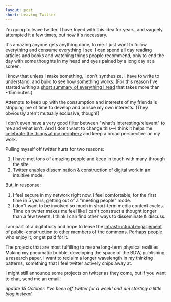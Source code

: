 ```yaml
---
layout: post
short: Leaving Twitter
---
```


I'm going to leave twitter. I have toyed with this idea for years, and vaguely attempted it a few times, but now it's necessary. 

It's amazing anyone gets anything done, to me. I just want to follow everything and consume everything I see. I can spend all day reading articles and books and watching things people recommend, only to end the day with some thoughts in my head and eyes pained by a long day at a screen. 

I know that unless I make something, I don't synthesize. I have to write to understand, and build to see how something works. (For this reason I've started writing a [short summary of everything I read](https://docs.google.com/spreadsheets/d/1-nazAYHmrM3OjfxIDBB69S5DphIVbwuuOpT_8-l6Q58/edit#gid=0) that takes more than ~15minutes.)

Attempts to keep up with the consumption and interests of my friends is stripping me of time to develop and pursue my own interests. (They obviously aren't mutually exclusive, though!)

I don't even have a very good filter between "what's interesting/relevant" to me and what isn't. And I don't want to change this—I think it helps me [celebrate the things at my periphery](http://ltwp.net/interviews/?/joshua/) and keep a broad perspective on my work. 

Pulling myself off twitter hurts for two reasons:

1. I have met tons of amazing people and keep in touch with many through the site.
2. Twitter enables dissemination & construction of digital work in an intuitive mode.

But, in response:

1. I feel secure in my network right now. I feel comfortable, for the first time in 5 years, getting out of a "meeting people" mode. 
2. I don't want to be involved so much in short-term media content cycles. Time on twitter makes me feel like I can't construct a thought longer than a few tweets. I think I can find other ways to disseminate & discuss. 

I am part of a digital city and hope to leave the [infrastructural engagement](https://www.edge.org/conversation/monica_l_smith-infrastructure-as-dialogue) of public-construction to other members of the commons. Perhaps people who enjoy it, or get paid for it. 

The projects that are most fulfilling to me are long-term physical realities. Making my pneumatic bubble, developing the space of the BDW, publishing a research paper. I want to reclaim a longer wavelength in my thinking patterns, something that I feel twitter actively chips away at. 

I might still announce some projects on twitter as they come, but if you want to chat, send me an email! 

_update 15 October: I've been off twitter for a week! and am starting a little blog instead._
